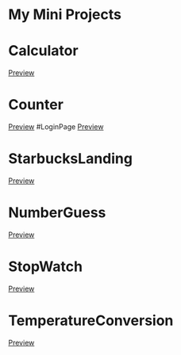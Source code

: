 # My Mini Projects
# Calculator 
<a href="">Preview</a>
# Counter
<a href="">Preview</a>
#LoginPage
<a href="">Preview</a>
# StarbucksLanding
<a href="">Preview</a>
# NumberGuess
<a href="">Preview</a>
# StopWatch
<a href="">Preview</a>
# TemperatureConversion
<a href="">Preview</a>
